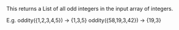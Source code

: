 This returns a List<Integer> of all odd integers in the input array of integers.


E.g.
oddity({1,2,3,4,5}) -> {1,3,5}
oddity({58,19,3,42}) -> {19,3}
